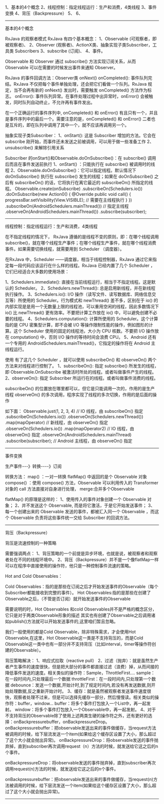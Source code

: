 1、基本的4个概念
2、线程控制：指定线程运行：生产和消费，4类线程
3、事件变换
4、背压（Backpressure）
5、
6、




---------------------------------------------------------------------------------------------------------------------
基本的4个概念

RxJava 的观察者模式
RxJava 有四个基本概念：
1、Observable (可观察者，即被观察者)、 
2、Observer (观察者)、ActionX类、抽象实现子类Subscriber，工具类 Subscribers
3、subscribe (订阅)、
4、事件。

Observable 和 Observer 通过 subscribe() 方法实现订阅关系，从而 Observable 可以在需要的时候发出事件来通知 Observer。



RxJava 的事件回调方法：Observer类
onNext()
onCompleted(): 事件队列完结。RxJava 不仅把每个事件单独处理，还会把它们看做一个队列。RxJava 规定，当不会再有新的 onNext() 发出时，需要触发 onCompleted() 方法作为标志。
onError(): 事件队列异常。在事件处理过程中出异常时，onError() 会被触发，同时队列自动终止，不允许再有事件发出。

在一个正确运行的事件序列中, onCompleted() 和 onError() 有且只有一个，并且是事件序列中的最后一个。需要注意的是，onCompleted() 和 onError() 二者也是互斥的，即在队列中调用了其中一个，就不应该再调用另一个。



抽象实现子类Subscriber：
1、onStart(): 这是 Subscriber 增加的方法。它会在 subscribe 刚开始，而事件还未发送之前被调用，可以用于做一些准备工作
2、unsubscribe() 来解除引用关系



Subscriber 的onStart()和Observable.doOnSubscribe()：在 subscribe() 调用后而且在事件发送前执行
1、onStart() ：只能执行在 subscribe() 被调用时的线程
2、Observable.doOnSubscribe()：它可以指定线程。默认情况下doOnSubscribe() 执行在 subscribe() 发生的线程；如果在 doOnSubscribe() 之后有 subscribeOn() 的话，它将执行在离它最近的 subscribeOn() 所指定的线程。
Observable.create(onSubscribe)
    .subscribeOn(Schedulers.io())
    .doOnSubscribe(new Action0() {
        @Override
        public void call() {
            progressBar.setVisibility(View.VISIBLE); // 需要在主线程执行
        }
    })
    .subscribeOn(AndroidSchedulers.mainThread()) // 指定主线程
    .observeOn(AndroidSchedulers.mainThread())
    .subscribe(subscriber);




---------------------------------------------------------------------------------------------------------------------
线程控制：指定线程运行：生产和消费，4类线程


在不指定线程的情况下， RxJava 遵循的是线程不变的原则，即：在哪个线程调用 subscribe()，就在哪个线程生产事件；在哪个线程生产事件，就在哪个线程消费事件。如果需要切换线程，就需要用到 Scheduler （调度器）。

在RxJava 中，Scheduler ——调度器，相当于线程控制器，RxJava 通过它来指定每一段代码应该运行在什么样的线程。RxJava 已经内置了几个 Scheduler ，它们已经适合大多数的使用场景：

1、Schedulers.immediate(): 直接在当前线程运行，相当于不指定线程。这是默认的 Scheduler。
2、Schedulers.newThread(): 总是启用新线程，并在新线程执行操作。
3、Schedulers.io(): I/O 操作（读写文件、读写数据库、网络信息交互等）所使用的 Scheduler。行为模式和 newThread() 差不多，区别在于 io() 的内部实现是是用一个无数量上限的线程池，可以重用空闲的线程，因此多数情况下 io() 比 newThread() 更有效率。不要把计算工作放在 io() 中，可以避免创建不必要的线程。
4、Schedulers.computation(): 计算所使用的 Scheduler。这个计算指的是 CPU 密集型计算，即不会被 I/O 等操作限制性能的操作，例如图形的计算。这个 Scheduler 使用的固定的线程池，大小为 CPU 核数。不要把 I/O 操作放在 computation() 中，否则 I/O 操作的等待时间会浪费 CPU。
5、Android 还有一个专用的 AndroidSchedulers.mainThread()，它指定的操作将在 Android 主线程运行。


使用
有了这几个 Scheduler ，就可以使用 subscribeOn() 和 observeOn() 两个方法来对线程进行控制了。
1、subscribeOn(): 指定 subscribe() 所发生的线程，即 Observable.OnSubscribe 被激活时所处的线程。或者叫做事件产生的线程。
2、observeOn(): 指定 Subscriber 所运行在的线程。或者叫做事件消费的线程。


 subscribeOn() 的位置放在哪里都可以，但它是只能调用一次的，作用的是生产线程
 observeOn() 的多次调用，程序实现了线程的多次切换，作用的是后面的操作
  
 如下面：
 Observable.just(1, 2, 3, 4) // IO 线程，由 subscribeOn() 指定
     .subscribeOn(Schedulers.io())
     .observeOn(Schedulers.newThread())
     .map(mapOperator) // 新线程，由 observeOn() 指定
     .observeOn(Schedulers.io())
     .map(mapOperator2) // IO 线程，由 observeOn() 指定
     .observeOn(AndroidSchedulers.mainThread) 
     .subscribe(subscriber);  // Android 主线程，由 observeOn() 指定
 
 
 
 
 
---------------------------------------------------------------------------------------------------------------------
事件变换

生产事件---》转换----》订阅


转换方法：
map() ：一对一转换
flatMap() 中返回的是个 Observable 对象
compose() ：使用 compose() 方法，Observable 可以利用传入的 Transformer 对象的 call 方法直接对自身进行处理，
merge:合并多个Observable



flatMap() 的原理是这样的：
1、使用传入的事件对象创建一个 Observable 对象；
2、并不发送这个 Observable, 而是将它激活，于是它开始发送事件；
3、每一个创建出来的 Observable 发送的事件，都被汇入同一个 Observable ，而这个 Observable 负责将这些事件统一交给 Subscriber 的回调方法。



---------------------------------------------------------------------------------------------------------------------
背压（Backpressure）

背压是流速控制的一种策略

需要强调两点：
1、背压策略的一个前提是异步环境，也就是说，被观察者和观察者处在不同的线程环境中。
2、背压（Backpressure）并不是一个像flatMap一样可以在程序中直接使用的操作符，他只是一种控制事件流速的策略。



Hot and Cold Observables：

Cold Observables：指的是那些在订阅之后才开始发送事件的Observable（每个Subscriber都能接收到完整的事件）。
Hot Observables:指的是那些在创建了Observable之后，（不管是否订阅）就开始发送事件的Observable

需要说明的时，Hot Observables 和cold Observables并不是严格的概念区分，它只是对于两类Observable形象的描述
其实也有创建了Observable之后调用诸如publish()方法就可以开始发送事件的,这里咱们暂且忽略。


我们一般使用的都是Cold Observable，除非特殊需求，才会使用Hot Observable,在这里，Hot Observable这一类是不支持背压的，而是Cold Observable这一类中也有一部分并不支持背压（比如interval，timer等操作符创建的Observable）。



背压策略解决：
1、响应式拉取（reactive pull）
2、过滤（抛弃）：就是虽然生产者产生事件的速度很快，但是把大部分的事件都直接过滤（浪费）掉，从而间接的降低事件发送的速度。相关类似的操作符：Sample，ThrottleFirst....
  sample：在一段时间内,只处理最后一个数据
  throttleFirst：在一段时间内,只处理第一个数据
  debounce：发送一个数据,开始计时,到了规定时间内,若没有再发送数据,则开始处理数据,反之重新开始计时。
3、缓存：就是虽然被观察者发送事件速度很快，观察者处理不过来，但是可以选择先缓存一部分，然后慢慢读。相关类似的操作符：buffer，window...
  buffer：将多个事件打包放入一个List中，再一起发射。
  window：将多个事件打包放入一个Observable中，再一起发射。
4、对于不支持背压的Observable除了使用上述两类生硬的操作符之外，还有更好的选择：onBackpressurebuffer，onBackpressureDrop。
onBackpressurebuffer：把observable发送出来的事件做缓存，当request方法被调用的时候，给下层流发送一个item(如果给这个缓存区设置了大小，那么超过了这个大小就会抛出异常)。
onBackpressureDrop：将observable发送的事件抛弃掉，直到subscriber再次调用request（n）方法的时候，就发送给它这之后的n个事件。

onBackpressureDrop：将observable发送的事件抛弃掉，直到subscriber再次调用request(n)方法的时候，就发送给它这之后的n个事件。

onBackpressurebuffer：把observable发送出来的事件做缓存，当request(n)方法被调用的时候，给下层流发送一个item(如果给这个缓存区设置了大小，那么超过了这个大小就会抛出异常)。



---------------------------------------------------------------------------------------------------------------------





